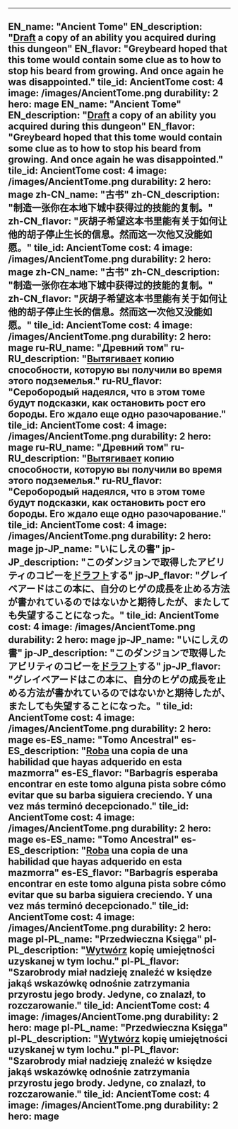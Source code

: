 ---

EN_name: "Ancient Tome"
EN_description: "<u>Draft</u> a copy of an ability you acquired during this dungeon"
EN_flavor: "Greybeard hoped that this tome would contain some clue as to how to stop his beard from growing. And once again he was disappointed."
tile_id: AncientTome
cost: 4
image: /images/AncientTome.png
durability: 2
hero: mage
EN_name: "Ancient Tome"
EN_description: "<u>Draft</u> a copy of an ability you acquired during this dungeon"
EN_flavor: "Greybeard hoped that this tome would contain some clue as to how to stop his beard from growing. And once again he was disappointed."
tile_id: AncientTome
cost: 4
image: /images/AncientTome.png
durability: 2
hero: mage
zh-CN_name: "古书"
zh-CN_description: "制造一张你在本地下城中获得过的技能的复制。"
zh-CN_flavor: "灰胡子希望这本书里能有关于如何让他的胡子停止生长的信息。然而这一次他又没能如愿。"
tile_id: AncientTome
cost: 4
image: /images/AncientTome.png
durability: 2
hero: mage
zh-CN_name: "古书"
zh-CN_description: "制造一张你在本地下城中获得过的技能的复制。"
zh-CN_flavor: "灰胡子希望这本书里能有关于如何让他的胡子停止生长的信息。然而这一次他又没能如愿。"
tile_id: AncientTome
cost: 4
image: /images/AncientTome.png
durability: 2
hero: mage
ru-RU_name: "Древний том"
ru-RU_description: "<u>Вытягивает</u> копию способности, которую вы получили во время этого подземелья."
ru-RU_flavor: "Серобородый надеялся, что в этом томе будут подсказки, как остановить рост его бороды. Его ждало еще одно разочарование."
tile_id: AncientTome
cost: 4
image: /images/AncientTome.png
durability: 2
hero: mage
ru-RU_name: "Древний том"
ru-RU_description: "<u>Вытягивает</u> копию способности, которую вы получили во время этого подземелья."
ru-RU_flavor: "Серобородый надеялся, что в этом томе будут подсказки, как остановить рост его бороды. Его ждало еще одно разочарование."
tile_id: AncientTome
cost: 4
image: /images/AncientTome.png
durability: 2
hero: mage
jp-JP_name: "いにしえの書"
jp-JP_description: "このダンジョンで取得したアビリティのコピーを<u>ドラフト</u>する"
jp-JP_flavor: "グレイベアードはこの本に、自分のヒゲの成長を止める方法が書かれているのではないかと期待したが、またしても失望することになった。"
tile_id: AncientTome
cost: 4
image: /images/AncientTome.png
durability: 2
hero: mage
jp-JP_name: "いにしえの書"
jp-JP_description: "このダンジョンで取得したアビリティのコピーを<u>ドラフト</u>する"
jp-JP_flavor: "グレイベアードはこの本に、自分のヒゲの成長を止める方法が書かれているのではないかと期待したが、またしても失望することになった。"
tile_id: AncientTome
cost: 4
image: /images/AncientTome.png
durability: 2
hero: mage
es-ES_name: "Tomo Ancestral"
es-ES_description: "<u>Roba</u> una copia de una habilidad que hayas adquerido en esta mazmorra"
es-ES_flavor: "Barbagrís esperaba encontrar en este tomo alguna pista sobre cómo evitar que su barba siguiera creciendo. Y una vez más terminó decepcionado."
tile_id: AncientTome
cost: 4
image: /images/AncientTome.png
durability: 2
hero: mage
es-ES_name: "Tomo Ancestral"
es-ES_description: "<u>Roba</u> una copia de una habilidad que hayas adquerido en esta mazmorra"
es-ES_flavor: "Barbagrís esperaba encontrar en este tomo alguna pista sobre cómo evitar que su barba siguiera creciendo. Y una vez más terminó decepcionado."
tile_id: AncientTome
cost: 4
image: /images/AncientTome.png
durability: 2
hero: mage
pl-PL_name: "Przedwieczna Księga"
pl-PL_description: "<u>Wytwórz</u> kopię umiejętności uzyskanej w tym lochu."
pl-PL_flavor: "Szarobrody miał nadzieję znaleźć w księdze jakąś wskazówkę odnośnie zatrzymania przyrostu jego brody. Jedyne, co znalazł, to rozczarowanie."
tile_id: AncientTome
cost: 4
image: /images/AncientTome.png
durability: 2
hero: mage
pl-PL_name: "Przedwieczna Księga"
pl-PL_description: "<u>Wytwórz</u> kopię umiejętności uzyskanej w tym lochu."
pl-PL_flavor: "Szarobrody miał nadzieję znaleźć w księdze jakąś wskazówkę odnośnie zatrzymania przyrostu jego brody. Jedyne, co znalazł, to rozczarowanie."
tile_id: AncientTome
cost: 4
image: /images/AncientTome.png
durability: 2
hero: mage
---